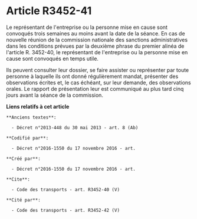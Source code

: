 # Article R3452-41

Le représentant de l'entreprise ou la personne mise en cause sont convoqués trois semaines au moins avant la date de la
séance. En cas de nouvelle réunion de la commission nationale des sanctions administratives dans les conditions prévues par
la deuxième phrase du premier alinéa de l'article R. 3452-40, le représentant de l'entreprise ou la personne mise en cause
sont convoqués en temps utile. 

Ils peuvent consulter leur dossier, se faire assister ou représenter par toute personne à laquelle ils ont donné
régulièrement mandat, présenter des observations écrites et, le cas échéant, sur leur demande, des observations orales. Le
rapport de présentation leur est communiqué au plus tard cinq jours avant la séance de la commission.

**Liens relatifs à cet article**

	**Anciens textes**:

	  - Décret n°2013-448 du 30 mai 2013 - art. 8 (Ab)

	**Codifié par**:

	  - Décret n°2016-1550 du 17 novembre 2016 - art.

	**Créé par**:

	  - Décret n°2016-1550 du 17 novembre 2016 - art.

	**Cite**:

	  - Code des transports - art. R3452-40 (V)

	**Cité par**:

	  - Code des transports - art. R3452-42 (V)
